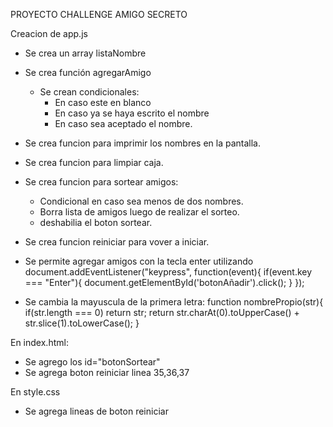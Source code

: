 PROYECTO CHALLENGE AMIGO SECRETO

Creacion de app.js
- Se crea un array listaNombre
- Se crea función agregarAmigo
    + Se crean condicionales:
        - En caso este en blanco
        - En caso ya se haya escrito el nombre
        - En caso sea aceptado el nombre.
- Se crea funcion para imprimir los nombres en la pantalla.
- Se crea funcion para limpiar caja.
- Se crea funcion para sortear amigos:
    + Condicional en caso sea menos de dos nombres.
    + Borra lista de amigos luego de realizar el sorteo.
    + deshabilia el boton sortear.
- Se crea funcion reiniciar para vover a iniciar.
- Se permite agregar amigos con la tecla enter utilizando 
    document.addEventListener("keypress", function(event){
    if(event.key === "Enter"){
        document.getElementById('botonAñadir').click();
    }
});

- Se cambia la mayuscula de la primera letra:
    function nombrePropio(str){
    if(str.length === 0) return str;
    return str.charAt(0).toUpperCase() + str.slice(1).toLowerCase();
}



En index.html:
- Se agrego los id="botonSortear"
- Se agrega boton reiniciar linea 35,36,37


En style.css
- Se agrega lineas de boton reiniciar
